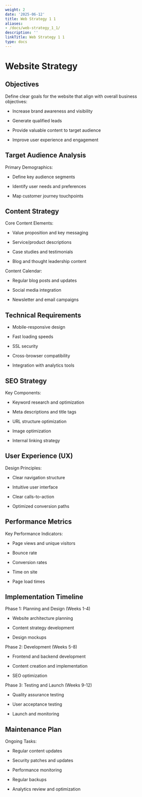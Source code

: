 ```yaml
---
weight: 2
date: '2025-06-12'
title: Web Strategy 1 1
aliases:
- /docs/web-strategy_1_1/
description: ''
linkTitle: Web Strategy 1 1
type: docs
---
```


# Website Strategy

## Objectives

Define clear goals for the website that align with overall business objectives:

- Increase brand awareness and visibility

- Generate qualified leads

- Provide valuable content to target audience

- Improve user experience and engagement

## Target Audience Analysis

Primary Demographics:

- Define key audience segments

- Identify user needs and preferences

- Map customer journey touchpoints

## Content Strategy

Core Content Elements:

- Value proposition and key messaging

- Service/product descriptions

- Case studies and testimonials

- Blog and thought leadership content

Content Calendar:

- Regular blog posts and updates

- Social media integration

- Newsletter and email campaigns

## Technical Requirements

- Mobile-responsive design

- Fast loading speeds

- SSL security

- Cross-browser compatibility

- Integration with analytics tools

## SEO Strategy

Key Components:

- Keyword research and optimization

- Meta descriptions and title tags

- URL structure optimization

- Image optimization

- Internal linking strategy

## User Experience (UX)

Design Principles:

- Clear navigation structure

- Intuitive user interface

- Clear calls-to-action

- Optimized conversion paths

## Performance Metrics

Key Performance Indicators:

- Page views and unique visitors

- Bounce rate

- Conversion rates

- Time on site

- Page load times

## Implementation Timeline

Phase 1: Planning and Design (Weeks 1-4)

- Website architecture planning

- Content strategy development

- Design mockups

Phase 2: Development (Weeks 5-8)

- Frontend and backend development

- Content creation and implementation

- SEO optimization

Phase 3: Testing and Launch (Weeks 9-12)

- Quality assurance testing

- User acceptance testing

- Launch and monitoring

## Maintenance Plan

Ongoing Tasks:

- Regular content updates

- Security patches and updates

- Performance monitoring

- Regular backups

- Analytics review and optimization

<!-- Unsupported block type: child_page -->